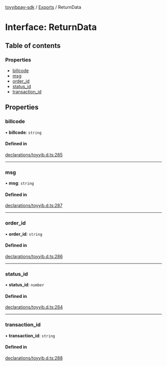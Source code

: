 [toyyibpay-sdk](../README.md) / [Exports](../modules.md) / ReturnData

# Interface: ReturnData

## Table of contents

### Properties

- [billcode](ReturnData.md#billcode)
- [msg](ReturnData.md#msg)
- [order\_id](ReturnData.md#order_id)
- [status\_id](ReturnData.md#status_id)
- [transaction\_id](ReturnData.md#transaction_id)

## Properties

### billcode

• **billcode**: `string`

#### Defined in

[declarations/toyyib.d.ts:285](https://github.com/fadhilx/toyyibpay-sdk-js/blob/7872f63/src/declarations/toyyib.d.ts#L285)

___

### msg

• **msg**: `string`

#### Defined in

[declarations/toyyib.d.ts:287](https://github.com/fadhilx/toyyibpay-sdk-js/blob/7872f63/src/declarations/toyyib.d.ts#L287)

___

### order\_id

• **order\_id**: `string`

#### Defined in

[declarations/toyyib.d.ts:286](https://github.com/fadhilx/toyyibpay-sdk-js/blob/7872f63/src/declarations/toyyib.d.ts#L286)

___

### status\_id

• **status\_id**: `number`

#### Defined in

[declarations/toyyib.d.ts:284](https://github.com/fadhilx/toyyibpay-sdk-js/blob/7872f63/src/declarations/toyyib.d.ts#L284)

___

### transaction\_id

• **transaction\_id**: `string`

#### Defined in

[declarations/toyyib.d.ts:288](https://github.com/fadhilx/toyyibpay-sdk-js/blob/7872f63/src/declarations/toyyib.d.ts#L288)
